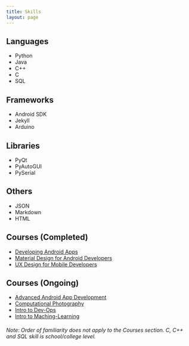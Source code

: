 ```yaml
---
title: Skills
layout: page
---
```


## Languages
* Python
* Java
* C++
* C
* SQL

## Frameworks
* Android SDK
* Jekyll
* Arduino

## Libraries
* PyQt
* PyAutoGUI
* PySerial

## Others
* JSON
* Markdown
* HTML

## Courses (Completed)
* [Developing Android Apps](https://in.udacity.com/course/new-android-fundamentals--ud851/)
* [Material Design for Android Developers](https://in.udacity.com/course/material-design-for-android-developers--ud862/)
* [UX Design for Mobile Developers](https://in.udacity.com/course/ux-design-for-mobile-developers--ud849/)

## Courses (Ongoing)
* [Advanced Android App Development](https://in.udacity.com/course/advanced-android-app-development--ud855/)
* [Computational Photography](https://in.udacity.com/course/computational-photography--ud955/)
* [Intro to Dev-Ops](https://in.udacity.com/course/intro-to-devops--ud611/)
* [Intro to Maching-Learning](https://in.udacity.com/course/intro-to-machine-learning--ud120/)

###### Note: Order of familiarity does not apply to the Courses section. C, C++ and SQL skill is school/college level.